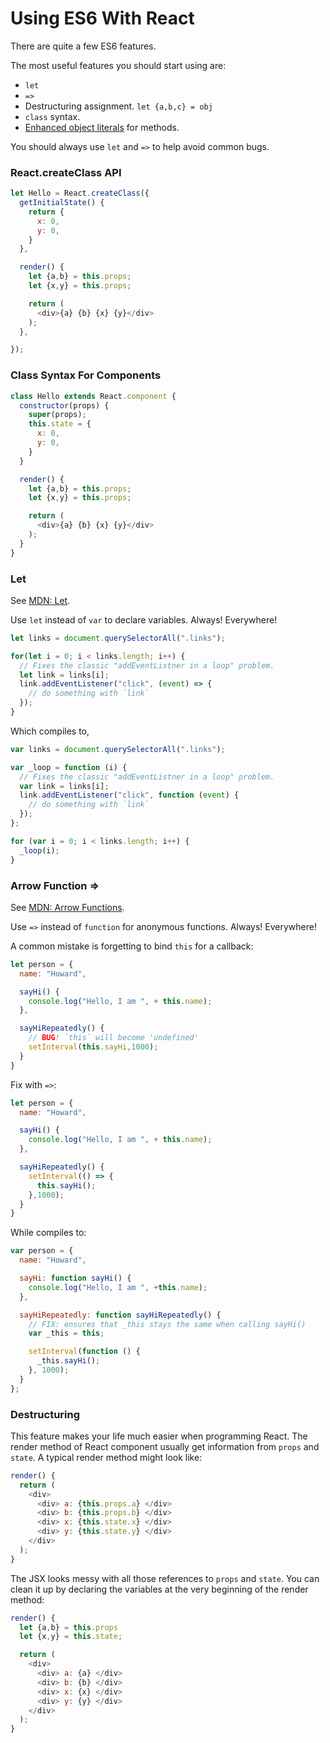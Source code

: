# Using ES6 With React

There are quite a few ES6 features.

The most useful features you should start using are:

+ `let`
+ `=>`
+ Destructuring assignment. `let {a,b,c} = obj`
+ `class` syntax.
+ [Enhanced object literals](https://github.com/lukehoban/es6features#enhanced-object-literals) for methods.


You should always use `let` and `=>` to help avoid common bugs.

### React.createClass API

```js
let Hello = React.createClass({
  getInitialState() {
    return {
      x: 0,
      y: 0,
    }
  },

  render() {
    let {a,b} = this.props;
    let {x,y} = this.props;

    return (
      <div>{a} {b} {x} {y}</div>
    );
  },

});
```

### Class Syntax For Components

```js
class Hello extends React.component {
  constructor(props) {
    super(props);
    this.state = {
      x: 0,
      y: 0,
    }
  }

  render() {
    let {a,b} = this.props;
    let {x,y} = this.props;

    return (
      <div>{a} {b} {x} {y}</div>
    );
  }
}
```


### Let

See [MDN: Let](https://developer.mozilla.org/en-US/docs/Web/JavaScript/Reference/Statements/let).

Use `let` instead of `var` to declare variables. Always! Everywhere!

```js
let links = document.querySelectorAll(".links");

for(let i = 0; i < links.length; i++) {
  // Fixes the classic "addEventListner in a loop" problem.
  let link = links[i];
  link.addEventListener("click", (event) => {
    // do something with `link`
  });
}
```

Which compiles to,

```js
var links = document.querySelectorAll(".links");

var _loop = function (i) {
  // Fixes the classic "addEventListner in a loop" problem.
  var link = links[i];
  link.addEventListener("click", function (event) {
    // do something with `link`
  });
};

for (var i = 0; i < links.length; i++) {
  _loop(i);
}
```

### Arrow Function =>

See [MDN: Arrow Functions](https://developer.mozilla.org/en-US/docs/Web/JavaScript/Reference/Functions/Arrow_functions).

Use `=>` instead of `function` for anonymous functions. Always! Everywhere!



A common mistake is forgetting to bind `this` for a callback:

```js
let person = {
  name: "Howard",

  sayHi() {
    console.log("Hello, I am ", + this.name);
  },

  sayHiRepeatedly() {
    // BUG! `this` will become 'undefined'
    setInterval(this.sayHi,1000);
  }
}
```

Fix with `=>`:

```js
let person = {
  name: "Howard",

  sayHi() {
    console.log("Hello, I am ", + this.name);
  },

  sayHiRepeatedly() {
    setInterval(() => {
      this.sayHi();
    },1000);
  }
}
```

While compiles to:

```js
var person = {
  name: "Howard",

  sayHi: function sayHi() {
    console.log("Hello, I am ", +this.name);
  },

  sayHiRepeatedly: function sayHiRepeatedly() {
    // FIX: ensures that _this stays the same when calling sayHi()
    var _this = this;

    setInterval(function () {
      _this.sayHi();
    }, 1000);
  }
};
```

### Destructuring

This feature makes your life much easier when programming React. The render method of React component usually get information from `props` and `state`. A typical render method might look like:

```js
render() {
  return (
    <div>
      <div> a: {this.props.a} </div>
      <div> b: {this.props.b} </div>
      <div> x: {this.state.x} </div>
      <div> y: {this.state.y} </div>
    </div>
  );
}
```

The JSX looks messy with all those references to `props` and `state`. You can clean it up by declaring the variables at the very beginning of the render method:

```js
render() {
  let {a,b} = this.props
  let {x,y} = this.state;

  return (
    <div>
      <div> a: {a} </div>
      <div> b: {b} </div>
      <div> x: {x} </div>
      <div> y: {y} </div>
    </div>
  );
}
```
